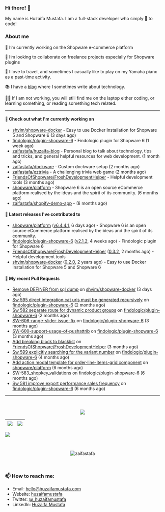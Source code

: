 ### Hi there! 👋

My name is Huzaifa Mustafa. I am a full-stack developer who simply :blue_heart: to code!

### About me 

🔭 I’m currently working on the Shopware e-commerce platform

:briefcase: I’m looking to collaborate on freelance projects especially for Shopware plugins

:musical_keyboard: I love to travel, and sometimes I casually like to play on my Yamaha piano as a past-time activity. 

:books: I have a [blog](https://blog.huzaifamustafa.com) where I sometimes write about technology.

:man_technologist: If I am not working, you will still find me on the laptop either coding, or learning something, or reading something tech related. 

----

#### 👷 Check out what I'm currently working on

- [shyim/shopware-docker](https://github.com/shyim/shopware-docker) - Easy to use Docker Installation for Shopware 5 and Shopware 6 (3 days ago)
- [findologic/plugin-shopware-6](https://github.com/findologic/plugin-shopware-6) - Findologic plugin for Shopware 6 (1 week ago)
- [zaifastafa/huzaifa-blog](https://github.com/zaifastafa/huzaifa-blog) - Personal blog to talk about technology, tips and tricks, and general helpful resources for web development. (1 month ago)
- [zaifastafa/dockware](https://github.com/zaifastafa/dockware) - Custom dockware setup (2 months ago)
- [zaifastafa/eztrivia](https://github.com/zaifastafa/eztrivia) - A challenging trivia web game (2 months ago)
- [FriendsOfShopware/FroshDevelopmentHelper](https://github.com/FriendsOfShopware/FroshDevelopmentHelper) - Helpful development tools (3 months ago)
- [shopware/platform](https://github.com/shopware/platform) - Shopware 6 is an open source eCommerce platform realised by the ideas and the spirit of its community. (6 months ago)
- [zaifastafa/shopify-demo-app](https://github.com/zaifastafa/shopify-demo-app) -  (8 months ago)

#### 🔭 Latest releases I've contributed to

- [shopware/platform](https://github.com/shopware/platform) ([v6.4.4.1](https://github.com/shopware/platform/releases/tag/v6.4.4.1), 6 days ago) - Shopware 6 is an open source eCommerce platform realised by the ideas and the spirit of its community.
- [findologic/plugin-shopware-6](https://github.com/findologic/plugin-shopware-6) ([v2.1.2](https://github.com/findologic/plugin-shopware-6/releases/tag/v2.1.2), 4 weeks ago) - Findologic plugin for Shopware 6
- [FriendsOfShopware/FroshDevelopmentHelper](https://github.com/FriendsOfShopware/FroshDevelopmentHelper) ([0.3.2](https://github.com/FriendsOfShopware/FroshDevelopmentHelper/releases/tag/0.3.2), 2 months ago) - Helpful development tools
- [shyim/shopware-docker](https://github.com/shyim/shopware-docker) ([0.2.0](https://github.com/shyim/shopware-docker/releases/tag/0.2.0), 2 years ago) - Easy to use Docker Installation for Shopware 5 and Shopware 6

#### 🔨 My recent Pull Requests

- [Remove DEFINER from sql dump](https://github.com/shyim/shopware-docker/pull/127) on [shyim/shopware-docker](https://github.com/shyim/shopware-docker) (3 days ago)
- [Sw 595 direct integration cat urls must be generated recursively](https://github.com/findologic/plugin-shopware-6/pull/196) on [findologic/plugin-shopware-6](https://github.com/findologic/plugin-shopware-6) (2 months ago)
- [Sw 582 separate route for dynamic product groups](https://github.com/findologic/plugin-shopware-6/pull/193) on [findologic/plugin-shopware-6](https://github.com/findologic/plugin-shopware-6) (2 months ago)
- [SW-606-range-slider-issue-fix](https://github.com/findologic/plugin-shopware-6/pull/188) on [findologic/plugin-shopware-6](https://github.com/findologic/plugin-shopware-6) (3 months ago)
- [SW-600-support-usage-of-pushattrib](https://github.com/findologic/plugin-shopware-6/pull/187) on [findologic/plugin-shopware-6](https://github.com/findologic/plugin-shopware-6) (3 months ago)
- [Add breaking block to blacklist](https://github.com/FriendsOfShopware/FroshDevelopmentHelper/pull/27) on [FriendsOfShopware/FroshDevelopmentHelper](https://github.com/FriendsOfShopware/FroshDevelopmentHelper) (3 months ago)
- [Sw 599 explicitly searching for the variant number](https://github.com/findologic/plugin-shopware-6/pull/183) on [findologic/plugin-shopware-6](https://github.com/findologic/plugin-shopware-6) (4 months ago)
- [Add action modal template for order-line-items-grid component](https://github.com/shopware/platform/pull/1729) on [shopware/platform](https://github.com/shopware/platform) (6 months ago)
- [SW-583_shopkey_validations](https://github.com/findologic/plugin-shopware-6/pull/176) on [findologic/plugin-shopware-6](https://github.com/findologic/plugin-shopware-6) (6 months ago)
- [Sw 581 improve export performance sales frequency](https://github.com/findologic/plugin-shopware-6/pull/174) on [findologic/plugin-shopware-6](https://github.com/findologic/plugin-shopware-6) (6 months ago)

----

<br>
<p align="center">
<img src="https://github-readme-streak-stats.herokuapp.com/?user=zaifastafa&count_private=true&layout=compact&theme=tokyonight">
</p>


|![](https://github-readme-stats.vercel.app/api?username=zaifastafa&&show_icons=true&title_color=ffffff&icon_color=bb2acf&text_color=daf7dc&bg_color=151515&count_private=true)|![](https://github-readme-stats.vercel.app/api/top-langs/?username=zaifastafa&layout=compact&theme=tokyonight)|
|-|-|

![](https://activity-graph.herokuapp.com/graph?username=zaifastafa&theme=redical&count_private=true)

<br>
<p align="center"><p align="center"> <img src="https://komarev.com/ghpvc/?username=zaifastafa" alt="zaifastafa"/> </p>  </p>
<br>

### 📫 How to reach me:

- Email: hello@huzaifamustafa.com
- Website: [huzaifamustafa](https://huzaifamustafa.com)
- Twitter: [@_huzaifamustafa](https://twitter.com/_huzaifamustafa)
- LinkedIn: [Huzaifa Mustafa](https://www.linkedin.com/in/zaifastafa/)
